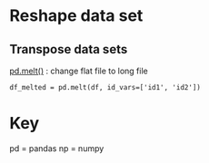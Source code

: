 # 

# Reshape data set

## Transpose data sets

[pd.melt()](https://pandas.pydata.org/pandas-docs/stable/generated/pandas.melt.html) : change flat file to long file
```
df_melted = pd.melt(df, id_vars=['id1', 'id2'])
```




# Key

pd = pandas
np = numpy
